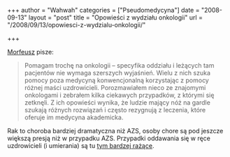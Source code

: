 +++
author = "Wahwah"
categories = ["Pseudomedycyna"]
date = "2008-09-13"
layout = "post"
title = "Opowieści z wydziału onkologii"
url = "/2008/09/13/opowiesci-z-wydzialu-onkologii/"

+++

[Morfeusz][1] pisze:

> Pomagam trochę na onkologii &#8211; specyfika oddziału i leżących tam pacjentów nie wymaga szerszych wyjaśnień. Wielu z nich szuka pomocy poza medycyną konwencjonalną korzystając z pomocy różnej maści uzdrowicieli. Porozmawiałem nieco ze znajomymi onkologami i zebrałem kilka ciekawych przypadków, z którymi się zetknęli. Z ich opowieści wynika, że ludzie mający nóż na gardle szukają różnych rozwiązań i często rezygnują z leczenia, które oferuje im medycyna akademicka.

Rak to choroba bardziej dramatyczna niż AZS, osoby chore są pod jeszcze większą presją niż w przypadku AZS. Przypadki oddawania się w ręce uzdrowicieli (i umierania) są tu [tym bardzej rażące][2].

 [1]: http://morfeusz.blox.pl/
 [2]: http://morfeusz.blox.pl/2008/09/Leczenie-chorob-nowotworowych.html